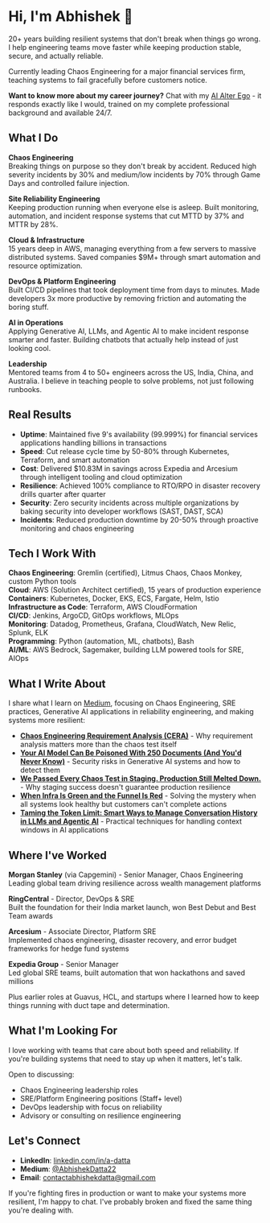 # Hi, I'm Abhishek 👋

20+ years building resilient systems that don't break when things go wrong. I help engineering teams move faster while keeping production stable, secure, and actually reliable.

Currently leading Chaos Engineering for a major financial services firm, teaching systems to fail gracefully before customers notice.

**Want to know more about my career journey?** Chat with my [AI Alter Ego](https://huggingface.co/spaces/AbhishekDatta/AbhishekDatta-Career-Journey) - it responds exactly like I would, trained on my complete professional background and available 24/7.

## What I Do

**Chaos Engineering**  
Breaking things on purpose so they don't break by accident. Reduced high severity incidents by 30% and medium/low incidents by 70% through Game Days and controlled failure injection.

**Site Reliability Engineering**  
Keeping production running when everyone else is asleep. Built monitoring, automation, and incident response systems that cut MTTD by 37% and MTTR by 28%.

**Cloud & Infrastructure**  
15 years deep in AWS, managing everything from a few servers to massive distributed systems. Saved companies $9M+ through smart automation and resource optimization.

**DevOps & Platform Engineering**  
Built CI/CD pipelines that took deployment time from days to minutes. Made developers 3x more productive by removing friction and automating the boring stuff.

**AI in Operations**  
Applying Generative AI, LLMs, and Agentic AI to make incident response smarter and faster. Building chatbots that actually help instead of just looking cool.

**Leadership**  
Mentored teams from 4 to 50+ engineers across the US, India, China, and Australia. I believe in teaching people to solve problems, not just following runbooks.

## Real Results

- **Uptime**: Maintained five 9's availability (99.999%) for financial services applications handling billions in transactions
- **Speed**: Cut release cycle time by 50-80% through Kubernetes, Terraform, and smart automation
- **Cost**: Delivered $10.83M in savings across Expedia and Arcesium through intelligent tooling and cloud optimization
- **Resilience**: Achieved 100% compliance to RTO/RPO in disaster recovery drills quarter after quarter
- **Security**: Zero security incidents across multiple organizations by baking security into developer workflows (SAST, DAST, SCA)
- **Incidents**: Reduced production downtime by 20-50% through proactive monitoring and chaos engineering

## Tech I Work With

**Chaos Engineering**: Gremlin (certified), Litmus Chaos, Chaos Monkey, custom Python tools  
**Cloud**: AWS (Solution Architect certified), 15 years of production experience  
**Containers**: Kubernetes, Docker, EKS, ECS, Fargate, Helm, Istio  
**Infrastructure as Code**: Terraform, AWS CloudFormation  
**CI/CD**: Jenkins, ArgoCD, GitOps workflows, MLOps  
**Monitoring**: Datadog, Prometheus, Grafana, CloudWatch, New Relic, Splunk, ELK  
**Programming**: Python (automation, ML, chatbots), Bash  
**AI/ML**: AWS Bedrock, Sagemaker, building LLM powered tools for SRE, AIOps

## What I Write About

I share what I learn on [Medium](https://medium.com/@AbhishekDatta22), focusing on Chaos Engineering, SRE practices, Generative AI applications in reliability engineering, and making systems more resilient:

- **[Chaos Engineering Requirement Analysis (CERA)](https://medium.com/chaos-engineering-field-guide-experiments/chaos-engineering-requirement-analysis-cera-46a5086372e9)** - Why requirement analysis matters more than the chaos test itself
- **[Your AI Model Can Be Poisoned With 250 Documents (And You'd Never Know)](https://ai.plainenglish.io/your-ai-model-can-be-poisoned-with-250-documents-and-youd-never-know-3571808c40e3)** - Security risks in Generative AI systems and how to detect them
- **[We Passed Every Chaos Test in Staging. Production Still Melted Down.](https://medium.com/chaos-engineering-field-guide-experiments/we-passed-every-chaos-test-in-staging-production-still-melted-down-d45d4aa43f9a)** - Why staging success doesn't guarantee production resilience
- **[When Infra Is Green and the Funnel Is Red](https://medium.com/chaos-engineering-field-guide-experiments/when-infra-is-green-and-the-funnel-is-red-8e7d7ee46553)** - Solving the mystery when all systems look healthy but customers can't complete actions
- **[Taming the Token Limit: Smart Ways to Manage Conversation History in LLMs and Agentic AI](https://aws.plainenglish.io/taming-the-token-limit-smart-ways-to-manage-conversation-history-in-llms-and-agentic-ai-ae6a4a55323c)** - Practical techniques for handling context windows in AI applications

## Where I've Worked

**Morgan Stanley** (via Capgemini) - Senior Manager, Chaos Engineering  
Leading global team driving resilience across wealth management platforms

**RingCentral** - Director, DevOps & SRE  
Built the foundation for their India market launch, won Best Debut and Best Team awards

**Arcesium** - Associate Director, Platform SRE  
Implemented chaos engineering, disaster recovery, and error budget frameworks for hedge fund systems

**Expedia Group** - Senior Manager  
Led global SRE teams, built automation that won hackathons and saved millions

Plus earlier roles at Guavus, HCL, and startups where I learned how to keep things running with duct tape and determination.

## What I'm Looking For

I love working with teams that care about both speed and reliability. If you're building systems that need to stay up when it matters, let's talk.

Open to discussing:
- Chaos Engineering leadership roles
- SRE/Platform Engineering positions (Staff+ level)
- DevOps leadership with focus on reliability
- Advisory or consulting on resilience engineering

## Let's Connect

- **LinkedIn**: [linkedin.com/in/a-datta](https://www.linkedin.com/in/a-datta/)
- **Medium**: [@AbhishekDatta22](https://medium.com/@AbhishekDatta22)
- **Email**: contactabhishekdatta@gmail.com

If you're fighting fires in production or want to make your systems more resilient, I'm happy to chat. I've probably broken and fixed the same thing you're dealing with.
